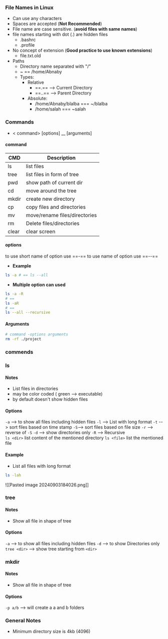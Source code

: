 ### File Names in Linux 
- Can use any characters 
- Spaces are accepted (**Not Recommended**)
- File name are case sensitive.  (**avoid files with same names**)
- file names starting with dot (.) are hidden files 
	- .bashrc 
	- .profile
- No concept of extension (**Good practice to use known extensions**)
	- file.txt.old 
- Paths
	- Directory name separated with "/"
	- ~ == /home/Abnaby
	- Types:
		- Relative 
			- ==.== --> Current Directory 
			- ==..== --> Parent Directory
		- Absolute:
			- /home/Abnaby/blalba === ~/blalba
			- /home/salah === ~salah
### Commands
- < command> [options] __ [arguments]
#### command 

| CMD   | Description                   |
| ----- | ----------------------------- |
| ls    | list files                    |
| tree  | list files in form of tree    |
| pwd   | show path of current dir      |
| cd    | move around the tree          |
| mkdir | create new directory          |
| cp    | copy files and directories    |
| mv    | move/rename files/directories |
| rm    | Delete files/directories      |
| clear | clear screen                  |

#### options
to use short name of option use ==-==
to use name of option use ==--==
- **Example** 
```bash
ls -a # == ls --all 
```
- **Multiple option can used**
```bash
ls -a -R 
# == 
ls -aR 
# == 
ls --all --recursive 
```
#### Arguments 
```bash
# command -options arguments
rm -rf ./project 
```
### commends 
### ls 
#### Notes
- List files in directories 
- may be color coded ( green --> executable)
- by default doesn't show hidden files 
#### Options 
`-a` --> to show all files including hidden files 
`-l` --> List with long format 
`-t` --> sort files based on time stamp 
`-S`--> sort files based on file size
`-r` --> reverse of `-S`
`-d` --> show directories only 
`-R` --> Recursive  
`ls <dir>` list content of the mentioned directory 
`ls <file>` list the mentioned file 

#### Example
- List all files with long format  
```bash
ls -lah
```
![[Pasted image 20240903184026.png]]

### tree
#### Notes
- Show all file in shape of tree 
#### Options 
`-a` --> to show all files including hidden files 
`-d` --> to show Directories only 
`tree <dir>` -->  show tree starting from `<dir>`
### mkdir
#### Notes
- Show all file in shape of tree 
#### Options 
`-p a/b`  -->  will create a a and b folders 
### General Notes
- Minimum directory size is 4kb (4096)